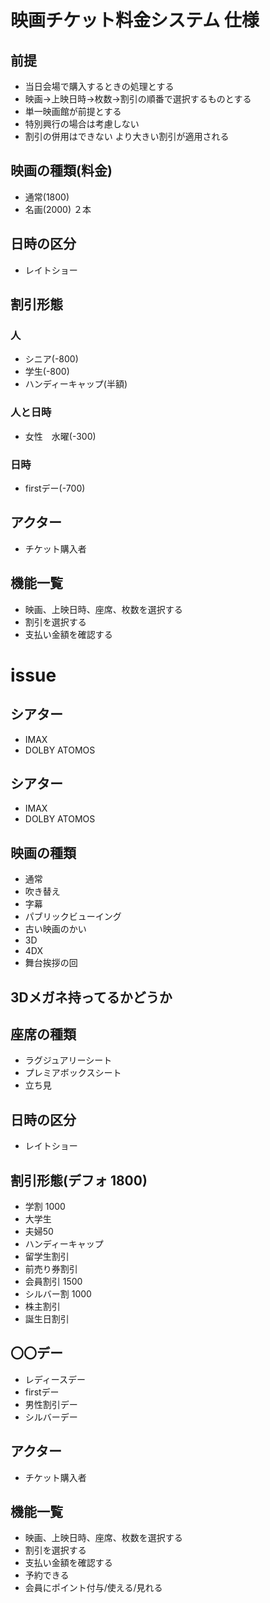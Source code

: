 # 映画チケット料金システム 仕様
## 前提
- 当日会場で購入するときの処理とする
- 映画→上映日時→枚数→割引の順番で選択するものとする
- 単一映画館が前提とする
- 特別興行の場合は考慮しない
- 割引の併用はできない より大きい割引が適用される
## 映画の種類(料金)
- 通常(1800)
- 名画(2000) ２本
## 日時の区分
- レイトショー
## 割引形態
### 人
- シニア(-800)
- 学生(-800)
- ハンディーキャップ(半額)
### 人と日時
- 女性　水曜(-300)
### 日時
- firstデー(-700)
## アクター
- チケット購入者
## 機能一覧
- 映画、上映日時、座席、枚数を選択する
- 割引を選択する
- 支払い金額を確認する


# issue
## シアター
- IMAX
- DOLBY ATOMOS
## シアター
- IMAX
- DOLBY ATOMOS
## 映画の種類
- 通常
- 吹き替え
- 字幕
- パブリックビューイング
- 古い映画のかい
- 3D
- 4DX
-  舞台挨拶の回
## 3Dメガネ持ってるかどうか
## 座席の種類
- ラグジュアリーシート
- プレミアボックスシート
- 立ち見
## 日時の区分
- レイトショー
## 割引形態(デフォ 1800)
- 学割 1000
- 大学生
- 夫婦50
- ハンディーキャップ
- 留学生割引
- 前売り券割引
- 会員割引 1500
- シルバー割 1000
- 株主割引  
- 誕生日割引
## 〇〇デー
- レディースデー
- firstデー
- 男性割引デー
- シルバーデー
## アクター
- チケット購入者
## 機能一覧
- 映画、上映日時、座席、枚数を選択する
- 割引を選択する
- 支払い金額を確認する
- 予約できる
- 会員にポイント付与/使える/見れる


